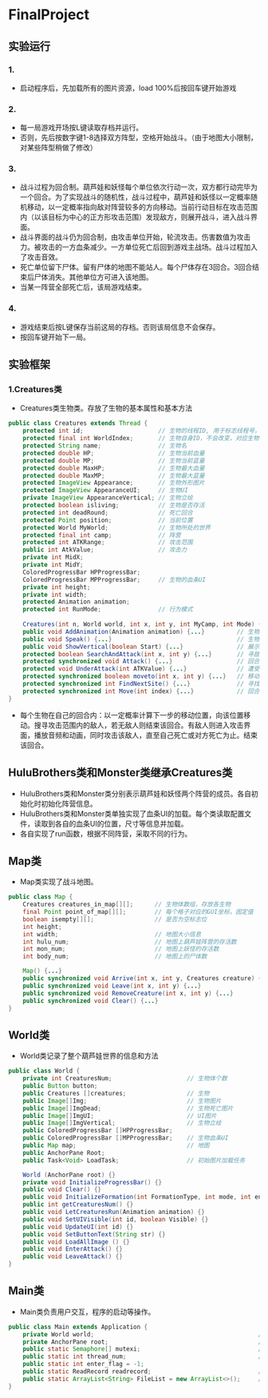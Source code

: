 # FinalProject
## 实验运行
### 1.
+ 启动程序后，先加载所有的图片资源，load 100%后按回车键开始游戏  
### 2.
+ 每一局游戏开场按L键读取存档并运行。  
+ 否则，先后按数字键1-8选择双方阵型，空格开始战斗。（由于地图大小限制，对某些阵型稍做了修改）
### 3.
+ 战斗过程为回合制。葫芦娃和妖怪每个单位依次行动一次，双方都行动完毕为一个回合。为了实现战斗的随机性，战斗过程中，葫芦娃和妖怪以一定概率随机移动，以一定概率指向敌对阵营较多的方向移动。当前行动目标在攻击范围内（以该目标为中心的正方形攻击范围）发现敌方，则展开战斗，进入战斗界面。
+ 战斗界面的战斗仍为回合制，由攻击单位开始，轮流攻击。伤害数值为攻击力。被攻击的一方血条减少。一方单位死亡后回到游戏主战场。战斗过程加入了攻击音效。
+ 死亡单位留下尸体。留有尸体的地图不能站人。每个尸体存在3回合。3回合结束后尸体消失。其他单位方可进入该地图。
+ 当某一阵营全部死亡后，该局游戏结束。
### 4.
+ 游戏结束后按L键保存当前这局的存档。否则该局信息不会保存。
+ 按回车键开始下一局。
## 实验框架
### 1.Creatures类
+ Creatures类生物类。存放了生物的基本属性和基本方法
``` java
public class Creatures extends Thread {
    protected int id;                     // 生物的线程ID, 用于标志线程号，用于处理线程调度。随着运行改变
    protected final int WorldIndex;       // 生物自身ID，不会改变，对应生物的图片等信息
    protected String name;                // 生物名
    protected double HP;                  // 生物当前血量
    protected double MP;                  // 生物当前蓝量
    protected double MaxHP;               // 生物最大血量
    protected double MaxMP;               // 生物最大蓝量
    protected ImageView Appearance;       // 生物外形图片
    protected ImageView AppearanceUI;     // 生物UI
    private ImageView AppearanceVertical; // 生物立绘
    protected boolean isliving;           // 生物是否存活
    protected int deadRound;              // 死亡回合
    protected Point position;             // 当前位置
    protected World MyWorld;              // 生物所处的世界
    protected final int camp;             // 阵营
    protected int ATKRange;               // 攻击范围
    public int AtkValue;                  // 攻击力
    private int MidX;                     
    private int MidY;
    ColoredProgressBar HPProgressBar;     
    ColoredProgressBar MPProgressBar;     // 生物的血条UI
    private int height;     
    private int width;
    protected Animation animation;
    protected int RunMode;                // 行为模式
    
    Creatures(int n, World world, int x, int y, int MyCamp, int Mode) {...}
    public void AddAnimation(Animation animation) {...}         // 生物的动画，由Animation类统一管理
    public void Speak() {...}                                   // 生物的语音
    public void ShowVertical(boolean Start) {...}               // 展示立绘
    protected boolean SearchAndAttack(int x, int y) {...}       // 寻敌并攻击当前敌人
    protected synchronized void Attack() {...}                  // 回合内的完整攻击行为
    protected void UnderAttack(int ATKValue) {...}              // 遭受攻击
    protected synchronized boolean moveto(int x, int y) {...}   // 移动至某一地点
    protected synchronized int FindNextSite() {...}             // 寻找移动的目标地点
    protected synchronized int Move(int index) {...}            // 回合内的完整移动行为
}
```
+ 每个生物在自己的回合内：以一定概率计算下一步的移动位置，向该位置移动。搜寻攻击范围内的敌人，若无敌人则结束该回合。有敌人则进入攻击界面，播放音频和动画，同时攻击该敌人，直至自己死亡或对方死亡为止。结束该回合。
## HuluBrothers类和Monster类继承Creatures类
+ HuluBrothers类和Monster类分别表示葫芦娃和妖怪两个阵营的成员。各自初始化时初始化阵营信息。
+ HuluBrothers类和Monster类单独实现了血条UI的加载。每个类读取配置文件，读取到各自的血条UI的位置，尺寸等信息并加载。
+ 各自实现了run函数，根据不同阵营，采取不同的行为。
## Map类
+ Map类实现了战斗地图。
``` java
public class Map {
    Creatures creatures_in_map[][];      // 生物体数组，存放各生物
    final Point point_of_map[][];        // 每个格子对应的GUI坐标，固定值
    boolean isempty[][];                 // 是否为空标志位
    int height;                          
    int width;                           // 地图大小信息
    int hulu_num;                        // 地图上葫芦娃阵营的存活数
    int mon_num;                         // 地图上妖怪的存活数
    int body_num;                        // 地图上的尸体数

    Map() {...}
    public synchronized void Arrive(int x, int y, Creatures creature) {...}   // 地图某位置有生物到达
    public synchronized void Leave(int x, int y) {...}                        // 地图某位置有生物离开
    public synchronized void RemoveCreature(int x, int y) {...}               // 3回合后移除地图上的尸体
    public synchronized void Clear() {...}                                    // 地图清空
}
```
## World类
+ World类记录了整个葫芦娃世界的信息和方法
``` java
public class World {
    private int CreaturesNum;                     // 生物体个数
    public Button button;                         
    public Creatures []creatures;                 // 生物
    public Image[]Img;                            // 生物图片
    public Image[]ImgDead;                        // 生物死亡图片
    public Image[]ImgUI;                          // UI图片
    public Image[]ImgVertical;                    // 生物立绘
    public ColoredProgressBar []HPProgressBar;    
    public ColoredProgressBar []MPProgressBar;    // 生物血条UI
    public Map map;                               // 地图
    public AnchorPane Root;
    public Task<Void> LoadTask;                   // 初始图片加载任务

    World (AnchorPane root) {}
    private void InitializeProgressBar() {}                                             // 初始化进度条作为血条
    public void Clear() {}                                                              // 重置世界信息至游戏开始状态
    public void InitializeFormation(int FormationType, int mode, int enter_flag) {}     // 初始化阵型，是葫芦娃和妖怪们按阵型站队
    public int getCreaturesNum() {}
    public void LetCreaturesRun(Animation animation) {}                                 // 让所有生物线程动起来
    public void SetUIVisible(int id, boolean Visible) {}                                // 控制UI的显示与否
    public void UpdateUI(int id) {}                                                     // 更新血条UI的数值
    public void SetButtonText(String str) {}
    public void LoadAllImage () {}                                                      // 启动游戏时加载所有图片，采用Task实时显示加载进度
    public void EnterAttack() {}                                                        // 进入战斗界面
    public void LeaveAttack() {}                                                        // 离开战斗界面
}
```
## Main类
+ Main类负责用户交互，程序的启动等操作。
``` java
public class Main extends Application {
    private World world;                                              // 葫芦娃世界
    private AnchorPane root;                                          // AnchorPane
    public static Semaphore[] mutexi;                                 // 信号量
    public static int thread_num;                                     // 生物线程数
    public static int enter_flag = -1;                              
    public static ReadRecord readrecord;                              // 存档记录保存
    public static ArrayList<String> FileList = new ArrayList<>();     // 记录信息
}
```
